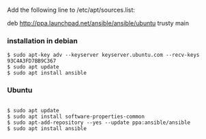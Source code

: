 Add the following line to /etc/apt/sources.list:

deb http://ppa.launchpad.net/ansible/ansible/ubuntu trusty main

### installation in debian 
```shell
$ sudo apt-key adv --keyserver keyserver.ubuntu.com --recv-keys 93C4A3FD7BB9C367
$ sudo apt update
$ sudo apt install ansible
```

### Ubuntu
```shell

$ sudo apt update
$ sudo apt install software-properties-common
$ sudo apt-add-repository --yes --update ppa:ansible/ansible
$ sudo apt install ansible
```